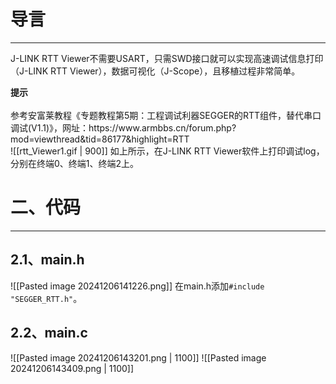 # 导言
---
J-LINK RTT Viewer不需要USART，只需SWD接口就可以实现高速调试信息打印（J-LINK RTT Viewer），数据可视化（J-Scope），且移植过程非常简单。

<div class="tip">
<strong>提示</strong><br><br>参考安富莱教程《专题教程第5期：工程调试利器SEGGER的RTT组件，替代串口调试(V1.1)》，网址：https://www.armbbs.cn/forum.php?mod=viewthread&tid=86177&highlight=RTT
</div>
![[rtt_Viewer1.gif | 900]]
如上所示，在J-LINK RTT Viewer软件上打印调试log，分别在终端0、终端1、终端2上。

# 二、代码
---
## 2.1、main.h
![[Pasted image 20241206141226.png]]
在main.h添加`#include "SEGGER_RTT.h"`。

## 2.2、main.c
![[Pasted image 20241206143201.png | 1100]]
![[Pasted image 20241206143409.png | 1100]]




